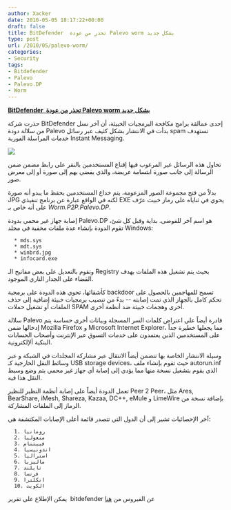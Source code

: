 ```yaml
---
author: Xacker
date: 2010-05-05 18:17:22+00:00
draft: false
title: BitDefender  تحذر من عودة Palevo worm بشكل جديد
type: post
url: /2010/05/palevo-worm/
categories:
- Security
tags:
- Bitdefender
- Palevo
- Palevo.DP
- Worm
---
```


[**BitDefender  تحذر من عودة Palevo worm بشكل جديد**](https://www.it-scoop.com/2010/05/palevo-worm/)


حذرت شركة BitDefender إحدى عمالقة برامج مكافحة البرمجيات الخبيثة، أن آخر نسل من سلالة دودة Palevo بدأت في الانتشار بشكل كثيف عبر رسائل spam تستهدف خدمات المراسلة الفورية Instant Messaging.


[![](https://www.it-scoop.com/wp-content/uploads/2010/05/malware.jpg)
](https://www.it-scoop.com/2010/05/palevo-worm/)


تحاول هذه الرسائل غير المرغوب فيها إقناع المستخدمين بالنقر على رابط مضمن ضمن الرسالة إلى جانب صورة ابتسامة عريضة، والذي يفضي بهم إلى صورة أو إلى معرض صور.

بدلاً من فتح مجموعة الصور المزعومة، يتم خداع المستخدمين بحفظ ما يبدو أنه صورة JPG لكنه في الواقع عبارة عن برنامج تنفيذي EXE يحوي في ثناياه على رماز خبيث عرّف على أنه خاص بـ _Worm.P2P.Palevo.DP_.

إصابة جهاز غير محمي بدودة Palevo.DP هو اسم آخر للفوضى. بداية وقبل كل شئ، تقوم الدودة بإنشاء عدة ملفات مخفية في مجلد Windows:



	  * mds.sys
	  * mdt.sys
	  * winbrd.jpg
	  * infocard.exe

وتقوم بالتعديل على بعض مفاتيح الـ Registry بحيث يتم تشغيل هذه الملفات بهدف القضاء على الجدار الناري الموجود.

كأشقائها، تحوي هذه الدودة على برمجية backdoor تسمح للمهاجمين بالحصول على تحكم كامل بالجهاز الذي تمت إصابته -- بدءً من تنصيب برمجيات خبيثة إضافية إلى حذف الملفات أو تشغيل حملات SPAM أخرى وهجمات خبيثة ضد أنظمة أخرى.

سلالة Palevo قادرة أيضاً على اعتراض كلمات السر المسجلة وبيانات أخرى حساسة يتم إدخالها ضمن Mozilla Firefox و Microsoft Internet Explorer، مما يجعلها خطيرة جداً على المستخدمين الذين يعتمدون على خدمات التسوق عبر الإنترنت وأصحاب الحسابات البنكية ألإلكترونية.

وسيلة الانتشار الخاصة بها تتضمن أيضاً الانتقال عبر مشاركة المجلدات في الشبكة و عبر وسائط النقل الخارجية كـ USB storage devices، حيث تقوم بإنشاء ملف autorun.inf الذي يقوم بتشغيل نسخة منها مما يؤدي إلى إصابة أي جهاز غير محمي يتم وضع وسيط النقل هذا فيه.

تعمل الدودة أيضاً على إصابة أنظمة النظير للنظير Peer 2 Peer، مثل Ares, BearShare, iMesh, Shareza, Kazaa, DC++, eMule و LimeWire بإضافة نسخة من الرماز إلى الملفات المشاركة.

آخر الإحصائيات تشير إلى أن الدول التي تتصدر قائمة أعلى الإصابات المكتشفة هي:

	  1. رومانيا
	  2. منغوليا
	  3. فييتنام
	  4. اندونيسيا
	  5. استراليا
	  6. ماليزيا
	  7. تايلند
	  8. فرنسا
	  9. انكلترا
	  10. الكويت

يمكن الإطلاع على تقرير  bitdefender عن الفيروس من [هنا](http://www.bitdefender.com/VIRUS-1000603-en--Worm.P2P.Palevo.DP.html)
